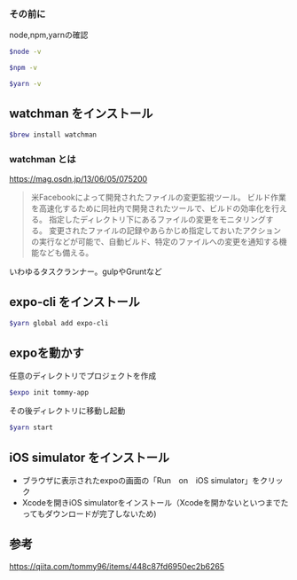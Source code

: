 ### その前に
node,npm,yarnの確認
```sh
$node -v
```
```sh
$npm -v
```
```sh
$yarn -v
```

## watchman をインストール
```sh
$brew install watchman
```
### watchman とは
https://mag.osdn.jp/13/06/05/075200
> 米Facebookによって開発されたファイルの変更監視ツール。
> ビルド作業を高速化するために同社内で開発されたツールで、ビルドの効率化を行える。
> 指定したディレクトリ下にあるファイルの変更をモニタリングする。
> 変更されたファイルの記録やあらかじめ指定しておいたアクションの実行などが可能で、自動ビルド、特定のファイルへの変更を通知する機能なども備える。

いわゆるタスクランナー。gulpやGruntなど

## expo-cli をインストール
```sh
$yarn global add expo-cli
```

## expoを動かす
任意のディレクトリでプロジェクトを作成
```sh
$expo init tommy-app
```
その後ディレクトリに移動し起動
```sh
$yarn start
```

## iOS simulator をインストール
- ブラウザに表示されたexpoの画面の「Run　on　iOS simulator」をクリック
- Xcodeを開きiOS simulatorをインストール（Xcodeを開かないといつまでたってもダウンロードが完了しないため)

## 参考
https://qiita.com/tommy96/items/448c87fd6950ec2b6265
